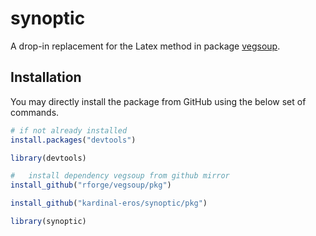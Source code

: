 synoptic
========

A drop-in replacement for the Latex method in package [vegsoup](https://github.com/rforge/vegsoup).

Installation
------------

You may directly install the package from GitHub using the below set of commands.

```R
# if not already installed
install.packages("devtools")

library(devtools)

#	install dependency vegsoup from github mirror
install_github("rforge/vegsoup/pkg")

install_github("kardinal-eros/synoptic/pkg")

library(synoptic)
```
